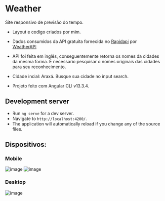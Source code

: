 # Weather
Site responsivo de previsão do tempo.

- Layout e codigo criados por mim.

- Dados consumidos da API gratuita fornecida no [Rapidapi](rapidapi.com) por [WeatherAPI](WeatherAPI.com)

- API foi feita em inglês, conseguentemente retorna os nomes da cidades da mesma forma. É necessario pesquisar o nomes originais das cidades para seu reconhecimento. 
- Cidade incial: Araxá. Busque sua cidade no input search. 

- Projeto feito com Angular CLI v13.3.4.

## Development server

- Run `ng serve` for a dev server. 
- Navigate to `http://localhost:4200/`.
- The application will automatically reload if you change any of the source files.

## Dispositivos: 
### Mobile
![image](https://user-images.githubusercontent.com/85185271/186436561-853b2ff2-4351-4c8b-a47e-b051f320007e.png) ![image](https://user-images.githubusercontent.com/85185271/186437469-4c4c700f-d1af-460e-9db7-eb7c172092f0.png)

### Desktop
![image](https://user-images.githubusercontent.com/85185271/186436288-c64df423-dd9a-49a9-9ffb-12406b0d3f1e.png)






